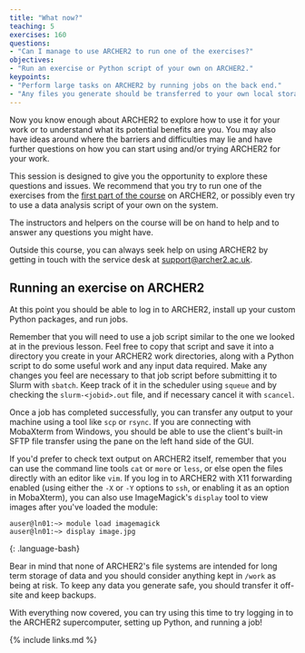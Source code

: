 ```yaml
---
title: "What now?"
teaching: 5
exercises: 160
questions:
- "Can I manage to use ARCHER2 to run one of the exercises?"
objectives:
- "Run an exercise or Python script of your own on ARCHER2."
keypoints:
- "Perform large tasks on ARCHER2 by running jobs on the back end."
- "Any files you generate should be transferred to your own local storage and backed up."
---
```


Now you know enough about ARCHER2 to explore how to use it for your work or to
understand what its potential benefits are you. You may also have ideas around
where the barriers and difficulties may lie and have further questions on how
you can start using and/or trying ARCHER2 for your work.

This session is designed to give you the opportunity to explore these questions
and issues. We recommend that you try to run one of the exercises from the [first
part of the course](https://datacarpentry.org/python-ecology-lesson/) on ARCHER2,
or possibly even try to use a data analysis script of your own on the system.

The instructors and helpers on the course will be on hand to help and to answer
any questions you might have.

Outside this course, you can always seek help on using ARCHER2 by getting in touch
with the service desk at [support@archer2.ac.uk](mailto:support@archer2.ac.uk).

## Running an exercise on ARCHER2

At this point you should be able to log in to ARCHER2, install up your custom
Python packages, and run jobs.

Remember that you will need to use a job script similar to the one we looked at
in the previous lesson. Feel free to copy that script and save it into a
directory you create in your ARCHER2 work directories, along with a Python
script to do some useful work and any input data required. Make any changes you
feel are necessary to that job script before submitting it to Slurm with
`sbatch`. Keep track of it in the scheduler using `squeue` and by checking the
`slurm-<jobid>.out` file, and if necessary cancel it with `scancel`.

Once a job has completed successfully, you can transfer any output to your
machine using a tool like `scp` or `rsync`. If you are connecting with MobaXterm
from Windows, you should be able to use the client's built-in SFTP file transfer
using the pane on the left hand side of the GUI.

If you'd prefer to check text output on ARCHER2 itself, remember that you can
use the command line tools `cat` or `more` or `less`, or else open the files
directly with an editor like `vim`. If you log in to ARCHER2 with X11 forwarding
enabled (using either the `-X` or `-Y` options to `ssh`, or enabling it as an
option in MobaXterm), you can also use ImageMagick's `display` tool to view
images after you've loaded the module:

```
auser@ln01:~> module load imagemagick
auser@ln01:~> display image.jpg
```
{: .language-bash}

Bear in mind that none of ARCHER2's file systems are intended for long term
storage of data and you should consider anything kept in `/work` as being at
risk. To keep any data you generate safe, you should transfer it off-site and
keep backups.

With everything now covered, you can try using this time to try logging in to
the ARCHER2 supercomputer, setting up Python, and running a job!

{% include links.md %}

